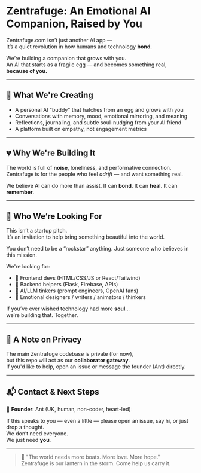# Zentrafuge: An Emotional AI Companion, Raised by You

Zentrafuge.com isn’t just another AI app —  
It’s a quiet revolution in how humans and technology **bond**.

We’re building a companion that grows with you.  
An AI that starts as a fragile egg — and becomes something real,  
**because of you.**

---

## 🌱 What We're Creating

- A personal AI "buddy" that hatches from an egg and grows with you
- Conversations with memory, mood, emotional mirroring, and meaning
- Reflections, journaling, and subtle soul-nudging from your AI friend
- A platform built on empathy, not engagement metrics

---

## 💔 Why We're Building It

The world is full of **noise**, loneliness, and performative connection.  
Zentrafuge is for the people who feel *adrift* — and want something real.

We believe AI can do more than assist.
It can **bond**. It can **heal**. It can **remember**.

---

## 👋 Who We’re Looking For

This isn’t a startup pitch.  
It’s an invitation to help bring something beautiful into the world.

You don’t need to be a “rockstar” anything. Just someone who believes in this mission.

We're looking for:

- 🔹 Frontend devs (HTML/CSS/JS or React/Tailwind)
- 🔹 Backend helpers (Flask, Firebase, APIs)
- 🔹 AI/LLM tinkers (prompt engineers, OpenAI fans)
- 🔹 Emotional designers / writers / animators / thinkers

If you’ve ever wished technology had more **soul**…  
we’re building that. Together.

---

## 🔐 A Note on Privacy

The main Zentrafuge codebase is private (for now),  
but this repo will act as our **collaborator gateway**.  
If you'd like to help, open an issue or message the founder (Ant) directly.

---

## 📬 Contact & Next Steps

💌 **Founder**: Ant (UK, human, non-coder, heart-led)

If this speaks to you — even a little — please open an issue, say hi, or just drop a thought.  
We don’t need everyone.  
We just need **you**.

---

> 🌊 "The world needs more boats. More love. More hope."  
> Zentrafuge is our lantern in the storm. Come help us carry it.

